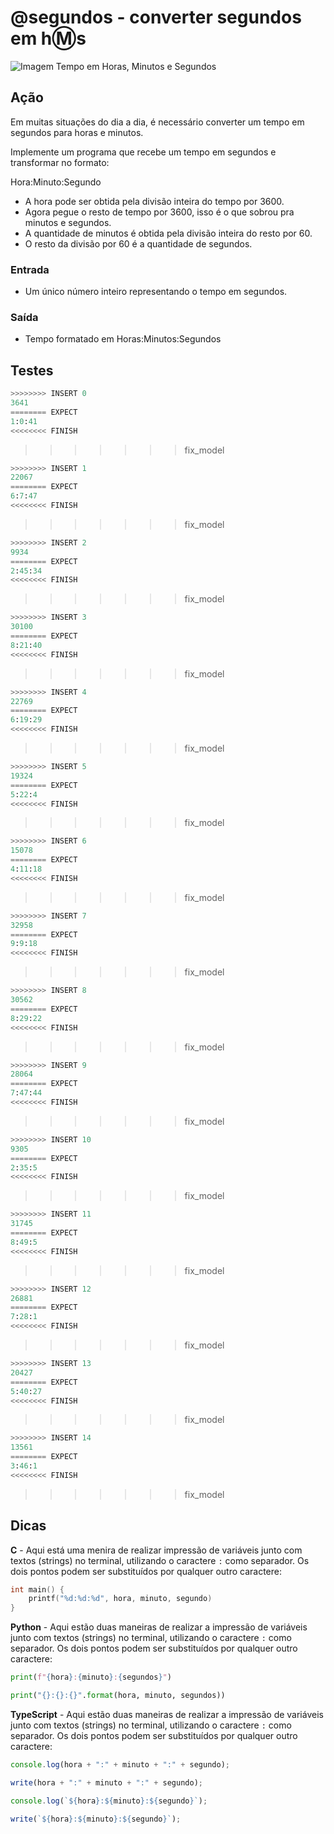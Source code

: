 # @segundos - converter segundos em h:m:s

![Imagem Tempo em Horas, Minutos e Segundos](cover.jpg)

## Ação

Em muitas situações do dia a dia, é necessário converter um tempo em segundos
para horas e minutos.

Implemente um programa que recebe um tempo em segundos e transformar no formato:

Hora:Minuto:Segundo

- A hora pode ser obtida pela divisão inteira do tempo por 3600.
- Agora pegue o resto de tempo por 3600, isso é o que sobrou pra minutos e segundos.
- A quantidade de minutos é obtida pela divisão inteira do resto por 60.
- O resto da divisão por 60 é a quantidade de segundos.

### Entrada

- Um único número inteiro representando o tempo em segundos.

### Saída

- Tempo formatado em Horas:Minutos:Segundos

## Testes

```py
>>>>>>>> INSERT 0
3641
======== EXPECT
1:0:41
<<<<<<<< FINISH
```
>>>>>>> fix_model

```py
>>>>>>>> INSERT 1
22067
======== EXPECT
6:7:47
<<<<<<<< FINISH
```
>>>>>>> fix_model

```py
>>>>>>>> INSERT 2
9934
======== EXPECT
2:45:34
<<<<<<<< FINISH
```
>>>>>>> fix_model

```py
>>>>>>>> INSERT 3
30100
======== EXPECT
8:21:40
<<<<<<<< FINISH
```
>>>>>>> fix_model

```py
>>>>>>>> INSERT 4
22769
======== EXPECT
6:19:29
<<<<<<<< FINISH
```
>>>>>>> fix_model

```py
>>>>>>>> INSERT 5
19324
======== EXPECT
5:22:4
<<<<<<<< FINISH
```
>>>>>>> fix_model

```py
>>>>>>>> INSERT 6
15078
======== EXPECT
4:11:18
<<<<<<<< FINISH
```
>>>>>>> fix_model

```py
>>>>>>>> INSERT 7
32958
======== EXPECT
9:9:18
<<<<<<<< FINISH
```
>>>>>>> fix_model

```py
>>>>>>>> INSERT 8
30562
======== EXPECT
8:29:22
<<<<<<<< FINISH
```
>>>>>>> fix_model

```py
>>>>>>>> INSERT 9
28064
======== EXPECT
7:47:44
<<<<<<<< FINISH
```
>>>>>>> fix_model

```py
>>>>>>>> INSERT 10
9305
======== EXPECT
2:35:5
<<<<<<<< FINISH
```
>>>>>>> fix_model

```py
>>>>>>>> INSERT 11
31745
======== EXPECT
8:49:5
<<<<<<<< FINISH
```
>>>>>>> fix_model

```py
>>>>>>>> INSERT 12
26881
======== EXPECT
7:28:1
<<<<<<<< FINISH
```
>>>>>>> fix_model

```py
>>>>>>>> INSERT 13
20427
======== EXPECT
5:40:27
<<<<<<<< FINISH
```
>>>>>>> fix_model

```py
>>>>>>>> INSERT 14
13561
======== EXPECT
3:46:1
<<<<<<<< FINISH
```
>>>>>>> fix_model

## Dicas

**C** -  Aqui está uma menira de realizar impressão de variáveis junto com textos (strings) no terminal, utilizando o caractere `:` como separador. Os dois pontos podem ser substituídos por qualquer outro caractere:

```c
int main() {
    printf("%d:%d:%d", hora, minuto, segundo)
}
```

**Python** - Aqui estão duas maneiras de realizar a impressão de variáveis junto com textos (strings) no terminal, utilizando o caractere `:` como separador. Os dois pontos podem ser substituídos por qualquer outro caractere:

```py
print(f"{hora}:{minuto}:{segundos}")
```

```py
print("{}:{}:{}".format(hora, minuto, segundos))
```

**TypeScript** - Aqui estão duas maneiras de realizar a impressão de variáveis junto com textos (strings) no terminal, utilizando o caractere `:` como separador. Os dois pontos podem ser substituídos por qualquer outro caractere:

```ts
console.log(hora + ":" + minuto + ":" + segundo);
```

```ts
write(hora + ":" + minuto + ":" + segundo);
```

```ts
console.log(`${hora}:${minuto}:${segundo}`);
```

```ts
write(`${hora}:${minuto}:${segundo}`);
```
